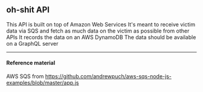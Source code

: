 ## oh-shit API
This API is built on top of Amazon Web Services
It's meant to receive victim data via SQS and fetch as much data on the victim as possible from other APIs
It records the data on an AWS DynamoDB
The data should be available on a GraphQL server

***

#### Reference material
AWS SQS from https://github.com/andrewpuch/aws-sqs-node-js-examples/blob/master/app.js